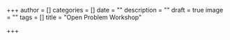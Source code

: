 +++
author = []
categories = []
date = ""
description = ""
draft = true
image = ""
tags = []
title = "Open Problem Workshop"

+++

